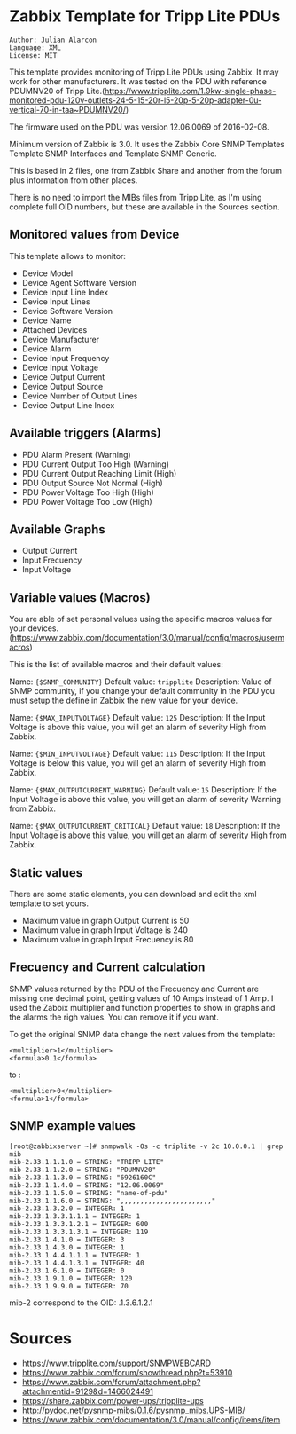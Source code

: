 # Zabbix Template for Tripp Lite PDUs

    Author: Julian Alarcon
    Language: XML
    License: MIT

This template provides monitoring of Tripp Lite PDUs using Zabbix. It may work for other manufacturers.
It was tested on the PDU with reference PDUMNV20 of Tripp Lite.(https://www.tripplite.com/1.9kw-single-phase-monitored-pdu-120v-outlets-24-5-15-20r-l5-20p-5-20p-adapter-0u-vertical-70-in-taa~PDUMNV20/)

The firmware used on the PDU was version 12.06.0069 of 2016-02-08.

Minimum version of Zabbix is 3.0.
It uses the Zabbix Core SNMP Templates 	Template SNMP Interfaces and Template SNMP Generic.

This is based in 2 files, one from Zabbix Share and another from the forum plus information from other places.

There is no need to import the MIBs files from Tripp Lite, as I'm using complete full OID numbers, but these are available in the Sources section.

## Monitored values from Device

This template allows to monitor:

* Device Model
* Device Agent Software Version
* Device Input Line Index
* Device Input Lines
* Device Software Version
* Device Name
* Attached Devices
* Device Manufacturer
* Device Alarm
* Device Input Frequency
* Device Input Voltage
* Device Output Current
* Device Output Source
* Device Number of Output Lines
* Device Output Line Index

## Available triggers (Alarms)

* PDU Alarm Present (Warning)
* PDU Current Output Too High (Warning)
* PDU Current Output Reaching Limit (High)
* PDU Output Source Not Normal (High)
* PDU Power Voltage Too High (High)
* PDU Power Voltage Too Low (High)

## Available Graphs

* Output Current
* Input Frecuency
* Input Voltage

## Variable values (Macros)

You are able of set personal values using the specific macros values for your devices. (https://www.zabbix.com/documentation/3.0/manual/config/macros/usermacros)

This is the list of available macros and their default values:

Name: `{$SNMP_COMMUNITY}`
Default value: `tripplite`
Description: Value of SNMP community, if you change your default community in the PDU you must setup the define in Zabbix the new value for your device.

Name: `{$MAX_INPUTVOLTAGE}`
Default value: `125`
Description: If the Input Voltage is above this value, you will get an alarm of severity High from Zabbix.

Name: `{$MIN_INPUTVOLTAGE}`
Default value: `115`
Description: If the Input Voltage is below this value, you will get an alarm of severity High from Zabbix.

Name: `{$MAX_OUTPUTCURRENT_WARNING}`
Default value: `15`
Description: If the Input Voltage is above this value, you will get an alarm of severity Warning from Zabbix.

Name: `{$MAX_OUTPUTCURRENT_CRITICAL}`
Default value: `18`
Description: If the Input Voltage is above this value, you will get an alarm  of severity High from Zabbix.

## Static values

There are some static elements, you can download and edit the xml template to set yours.

* Maximum value in graph Output Current is 50
* Maximum value in graph Input Voltage is 240
* Maximum value in graph Input Frecuency is 80

## Frecuency and Current calculation

SNMP values returned by the PDU of the Frecuency and Current are missing one decimal point, getting values of 10 Amps instead of 1 Amp.
I used the Zabbix multiplier and function properties to show in graphs and the alarms the righ values. You can remove it if you want.

To get the original SNMP data change the next values from the template:
```
<multiplier>1</multiplier>
<formula>0.1</formula>
```
to :
```
<multiplier>0</multiplier>
<formula>1</formula>
```

## SNMP example values

```
[root@zabbixserver ~]# snmpwalk -Os -c triplite -v 2c 10.0.0.1 | grep mib
mib-2.33.1.1.1.0 = STRING: "TRIPP LITE"
mib-2.33.1.1.2.0 = STRING: "PDUMNV20"
mib-2.33.1.1.3.0 = STRING: "6926160C"
mib-2.33.1.1.4.0 = STRING: "12.06.0069"
mib-2.33.1.1.5.0 = STRING: "name-of-pdu"
mib-2.33.1.1.6.0 = STRING: ",,,,,,,,,,,,,,,,,,,,,,,"
mib-2.33.1.3.2.0 = INTEGER: 1
mib-2.33.1.3.3.1.1.1 = INTEGER: 1
mib-2.33.1.3.3.1.2.1 = INTEGER: 600
mib-2.33.1.3.3.1.3.1 = INTEGER: 119
mib-2.33.1.4.1.0 = INTEGER: 3
mib-2.33.1.4.3.0 = INTEGER: 1
mib-2.33.1.4.4.1.1.1 = INTEGER: 1
mib-2.33.1.4.4.1.3.1 = INTEGER: 40
mib-2.33.1.6.1.0 = INTEGER: 0
mib-2.33.1.9.1.0 = INTEGER: 120
mib-2.33.1.9.9.0 = INTEGER: 70
```

mib-2 correspond to the OID: .1.3.6.1.2.1

# Sources

* https://www.tripplite.com/support/SNMPWEBCARD
* https://www.zabbix.com/forum/showthread.php?t=53910
* https://www.zabbix.com/forum/attachment.php?attachmentid=9129&d=1466024491
* https://share.zabbix.com/power-ups/tripplite-ups
* http://pydoc.net/pysnmp-mibs/0.1.6/pysnmp_mibs.UPS-MIB/
* https://www.zabbix.com/documentation/3.0/manual/config/items/item